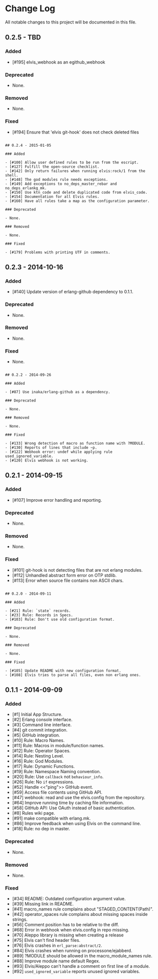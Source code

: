 # Change Log

All notable changes to this project will be documented in this file.

## 0.2.5 - TBD

### Added

- [#195] elvis_webhook as an egithub_webhook

### Deprecated

- None.

### Removed

- None.

### Fixed

- [#194] Ensure that 'elvis git-hook' does not check deleted files

~~~

## 0.2.4 - 2015-01-05

### Added

- [#100] Allow user defined rules to be run from the escript.
- [#127] Fulfill the open-source checklist.
- [#142] Only return failures when running elvis:rock/1 from the shell.
- [#148] The god modules rule needs exceptions.
- [#149] Add exceptions to no_deps_master_rebar and no_deps_erlankg_mk.
- [#150] Use ktn_code and delete duplicated code from elvis_code.
- [#154] Documentation for all Elvis rules.
- [#160] Have all rules take a map as the configuration parameter.

### Deprecated

- None.

### Removed

- None.

### Fixed

- [#179] Problems with printing UTF in comments.

~~~

## 0.2.3 - 2014-10-16

### Added

- [#140] Update version of erlang-github dependency to 0.1.1.

### Deprecated

- None.

### Removed

- None.

### Fixed

- None.

~~~

## 0.2.2 - 2014-09-26

### Added

- [#87] Use inaka/erlang-github as a dependency.

### Deprecated

- None.

### Removed

- None.

### Fixed

- [#133] Wrong detection of macro as function name with ?MODULE.
- [#130] Reports of lines that include ~p.
- [#122] Webhook error: undef while applying rule used_ignored_variable.
- [#120] Elvis webhook is not working.

~~~

## 0.2.1 - 2014-09-15

### Added

- [#107] Improve error handling and reporting.

### Deprecated

- None.

### Removed

- None.

### Fixed

- [#101] git-hook is not detecting files that are not erlang modules.
- [#112] Unhandled abstract form error on OTP stdlib.
- [#113] Error when source file contains non ASCII chars.

~~~

## 0.2.0 - 2014-09-11

### Added

- [#21] Rule: `state` records.
- [#23] Rule: Records in Specs.
- [#103] Rule: Don't use old configuration format.

### Deprecated

- None.

### Removed

- None.

### Fixed

- [#105] Update README with new configuration format.
- [#108] Elvis tries to parse all files, even non erlang ones.

~~~

## 0.1.1 - 2014-09-09

### Added

- [#1] Initial App Structure.
- [#2] Erlang console interface.
- [#3] Command line interface.
- [#4] git commit integration.
- [#5] GitHub integration.
- [#10] Rule: Macro Names.
- [#11] Rule: Macros in module/function names.
- [#12] Rule: Operator Spaces.
- [#14] Rule: Nesting Level.
- [#16] Rule: God Modules.
- [#17] Rule: Dynamic Functions.
- [#19] Rule: Namespace Naming convention.
- [#20] Rule: Use `callback` not `behaviour_info`.
- [#26] Rule: No `if` expressions.
- [#52] Handle <<"ping">> GitHub event.
- [#59] Access file contents using GitHub API.
- [#47] webhook: read and use the elvis.config from the repository.
- [#64] Improve running time by caching file information.
- [#58] GitHub API: Use OAuth instead of basic authentication.
- [#8] Rules wiki page.
- [#91] make compatible with erlang.mk.
- [#86] Improve feedback when using Elvis on the command line.
- [#18] Rule: no dep in master.

### Deprecated

- None.

### Removed

- None.

### Fixed

- [#34] README: Outdated configuration argument value.
- [#39] Missing link in README.
- [#41] macro_names rule complains about "STAGED_CONTENT(Path)".
- [#42] operator_spaces rule complains about missing spaces inside strings.
- [#56] Comment position has to be relative to the diff.
- [#68] Error in webhook when elvis.config in repo missing.
- [#70] Aleppo library is missing when creating a release
- [#75] Elvis can't find header files.
- [#76] Elvis crashes in `erl_parse:abstract/2`.
- [#84] Elvis crashes when running on processone/ejabberd.
- [#89] ?MODULE should be allowed in the macro_module_names rule.
- [#88] Improve module name default Regex.
- [#93] Elvis/Aleppo can't handle a comment on first line of a module.
- [#92] `used_ignored_variable` reports unused ignored variables.

